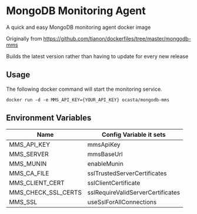 MongoDB Monitoring Agent
========================

A quick and easy MongoDB monitoring agent docker image

Originally from <https://github.com/tianon/dockerfiles/tree/master/mongodb-mms>

Builds the latest version rather than having to update for every new release

Usage
-----
The following docker command will start the monitoring service.

`docker run -d -e MMS_API_KEY={YOUR_API_KEY} ocasta/mongodb-mms`

Environment Variables
-----

|  Name  | Config Variable it sets |
|--------|-------------------------|
| MMS_API_KEY | mmsApiKey |
| MMS_SERVER | mmsBaseUrl |
| MMS_MUNIN | enableMunin |
| MMS_CA_FILE | sslTrustedServerCertificates |
| MMS_CLIENT_CERT | sslClientCertificate |
| MMS_CHECK_SSL_CERTS | sslRequireValidServerCertificates |
| MMS_SSL | useSslForAllConnections |

